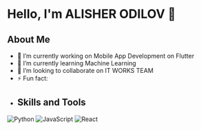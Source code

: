 # Hello, I'm ALISHER ODILOV 👋
## About Me
- 🔭 I’m currently working on Mobile App Development on Flutter
- 🌱 I’m currently learning Machine Learning
- 👯 I’m looking to collaborate on IT WORKS TEAM
- ⚡ Fun fact:
- ## Skills and Tools
![Python](https://img.shields.io/badge/-Python-3776AB?style=flat&logo=python&logoColor=white)
![JavaScript](https://img.shields.io/badge/-JavaScript-F7DF1E?style=flat&logo=javascript&logoColor=black)
![React](https://img.shields.io/badge/-React-61DAFB?style=flat&logo=react&logoColor=black)

